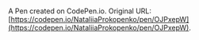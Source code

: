 # 

A Pen created on CodePen.io. Original URL: [https://codepen.io/NataliiaProkopenko/pen/OJPxepW](https://codepen.io/NataliiaProkopenko/pen/OJPxepW).


